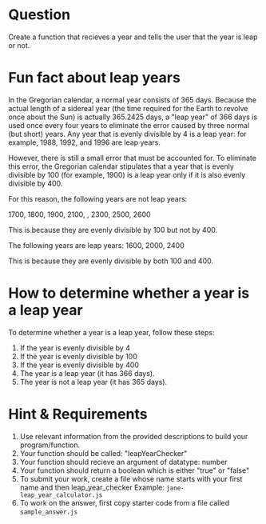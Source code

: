 # Question
Create a function that recieves a year and tells the user that the year is leap or not.

# Fun fact about leap years
In the Gregorian calendar, a normal year consists of 365 days. Because the actual length of a sidereal year (the time required for the Earth to revolve once about the Sun) is actually 365.2425 days, a "leap year" of 366 days is used once every four years to eliminate the error caused by three normal (but short) years. Any year that is evenly divisible by 4 is a leap year: for example, 1988, 1992, and 1996 are leap years.

However, there is still a small error that must be accounted for. To eliminate this error, the Gregorian calendar stipulates that a year that is evenly divisible by 100 (for example, 1900) is a leap year only if it is also evenly divisible by 400.

For this reason, the following years are not leap years:

1700, 1800, 1900, 2100,     , 2300, 2500, 2600

This is because they are evenly divisible by 100 but not by 400.

The following years are leap years: 1600, 2000, 2400

This is because they are evenly divisible by both 100 and 400.

# How to determine whether a year is a leap year
To determine whether a year is a leap year, follow these steps:

1. If the year is evenly divisible by 4
2. If the year is evenly divisible by 100
3. If the year is evenly divisible by 400
4. The year is a leap year (it has 366 days).
5. The year is not a leap year (it has 365 days).

# Hint & Requirements
1. Use relevant information from the provided descriptions to build your program/function.
2. Your function should be called: "leapYearChecker"
3. Your function should recieve an argument of datatype: number
4. Your function should return a boolean which is either "true" or "false"
5. To submit your work, create a file whose name starts with your first name and then leap_year_checker
    Example: 
        `jane-leap_year_calculator.js`
6. To work on the answer, first copy starter code from a file called `sample_answer.js`        